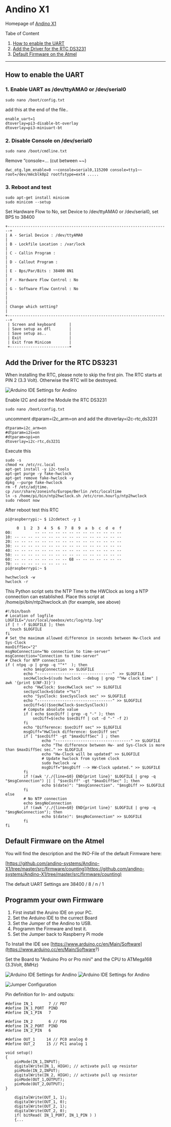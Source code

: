 # Andino X1

Homepage of [Andino X1](https://andino.systems/andino-x1/)

Tabe of Content   
   
1. [How to enable the UART](README.md#how-to-enable-the-uart)
2. [Add the Driver for the RTC DS3231](README.md#add-the-driver-for-the-rtc-ds3231)
3. [Default Firmware on the Atmel](README.md#default-firmware-on-the-atmel)

------

## How to enable the UART

### 1. Enable UART as /dev/ttyAMA0 or /dev/serial0 

	sudo nano /boot/config.txt

add this at the end of the file..

	enable_uart=1
	dtoverlay=pi3-disable-bt-overlay 
	dtoverlay=pi3-miniuart-bt

### 2. Disable Console on /dev/serial0

	sudo nano /boot/cmdline.txt

Remove “console=… (cut between ~~)
  
	dwc_otg.lpm_enable=0 ~~console=serial0,115200 console=tty1~~ root=/dev/mmcblk0p2 rootfstype=ext4 .....

### 3. Reboot and test

	sudo apt-get install minicom
	sudo minicom --setup

Set Hardware Flow to No, set Device to /dev/ttyAMA0 or /dev/serial0, set BPS to 38400

	+-----------------------------------------------------------------------+
	| A - Serial Device : /dev/ttyAMA0                                      |
	| B - Lockfile Location : /var/lock                                     |
	| C - Callin Program :                                                  |
	| D - Callout Program :                                                 |
	| E - Bps/Par/Bits : 38400 8N1                                          |
	| F - Hardware Flow Control : No                                        |
	| G - Software Flow Control : No                                        |
	|                                                                       |
	| Change which setting?                                                 |
	+-----------------------------------------------------------------------+
	 | Screen and keyboard      |
	 | Save setup as dfl        |
	 | Save setup as..          |
	 | Exit                     |
	 | Exit from Minicom        |
	 +--------------------------+

## Add the Driver for the RTC DS3231

When installing the RTC, please note to skip the first pin. The RTC starts at PIN 2 (3.3 Volt).
Otherwise the RTC will be destroyed.

![Arduino IDE Settings for Andino](install-rtc.png)

Enable I2C and add the Module the RTC DS3231

	sudo nano /boot/config.txt
uncomment dtparam=i2c_arm=on and add the dtoverlay=i2c-rtc,ds3231

	dtparam=i2c_arm=on
	#dtparam=i2s=on
	#dtparam=spi=on
	dtoverlay=i2c-rtc,ds3231

Execute this

	sudo -s
	chmod +x /etc/rc.local 
	apt-get install -y i2c-tools
	apt-get purge -y fake-hwclock 
	apt-get remove fake-hwclock -y 
	dpkg --purge fake-hwclock 
	rm -f /etc/adjtime. 
	cp /usr/share/zoneinfo/Europe/Berlin /etc/localtime
	ln -s /home/pi/bin/ntp2hwclock.sh /etc/cron.hourly/ntp2hwclock
	sudo reboot now

After reboot test this RTC

	pi@raspberrypi:~ $ i2cdetect -y 1

	     0  1  2  3  4  5  6  7  8  9  a  b  c  d  e  f
	00:          -- -- -- -- -- -- -- -- -- -- -- -- --
	10: -- -- -- -- -- -- -- -- -- -- -- -- -- -- -- --
	20: -- -- -- -- -- -- -- -- -- -- -- -- -- -- -- --
	30: -- -- -- -- -- -- -- -- -- -- -- -- -- -- -- --
	40: -- -- -- -- -- -- -- -- -- -- -- -- -- -- -- --
	50: -- -- -- -- -- -- -- -- -- -- -- -- -- -- -- --
	60: -- -- -- -- -- -- -- -- 68 -- -- -- -- -- -- --
	70: -- -- -- -- -- -- -- --
	pi@raspberrypi:~ $

	hwchwclock -w
	hwclock -r

This Python script sets the NTP Time to the HWClock as long a NTP connection can established.
Place this script at /home/pi/bin/ntp2hwclock.sh (for example, see above)

	#!/bin/bash
	# Location of logfile
	LOGFILE="/usr/local/oeebox/etc/log/ntp.log"
	if [ ! -f $LOGFILE ]; then
	  touch $LOGFILE
	fi
	# Set the maximum allowed difference in seconds between Hw-Clock and Sys-Clock
	maxDiffSec="2"
	msgNoConnection="No connection to time-server"
	msgConnection="Connection to time-server"
	# Check for NTP connection
	if ( ntpq -p | grep -q "^*"  ); then
	        echo $msgConnection >> $LOGFILE
	        echo "---------------------------------"  >> $LOGFILE
	        secHwClock=$(sudo hwclock --debug | grep "^Hw clock time" | awk '{print $(NF-3)}')
	        echo "HwClock: $secHwClock sec" >> $LOGFILE
	        secSysClock=$(date +"%s")
	        echo "SysClock: $secSysClock sec" >> $LOGFILE
	        echo "---------------------------------" >> $LOGFILE
	        secDiff=$(($secHwClock-$secSysClock))
	        # Compute absolute value
	        if ( echo $secDiff | grep -q "-" ); then
	            secDiff=$(echo $secDiff | cut -d "-" -f 2)
	        fi
	        echo "Difference: $secDiff sec" >> $LOGFILE
	        msgDiff="HwClock difference: $secDiff sec"
	        if [ "$secDiff" -gt "$maxDiffSec" ] ; then
	                echo "---------------------------------" >> $LOGFILE
	                echo "The difference between Hw- and Sys-Clock is more than $maxDiffSec sec." >> $LOGFILE
	                echo "Hw-Clock will be updated" >> $LOGFILE
	                # Update hwclock from system clock
	                sudo hwclock -w
	                msgDiff="$msgDiff --> HW-Clock updated." >> $LOGFILE
	        fi
	        if !(awk '/./{line=$0} END{print line}' $LOGFILE | grep -q "$msgConnection") || [ "$secDiff" -gt "$maxDiffSec" ]; then
	                echo $(date)": "$msgConnection". "$msgDiff >> $LOGFILE
	        fi
	else
	        # No NTP connection
	        echo $msgNoConnection
	        if !(awk '/./{line=$0} END{print line}' $LOGFILE | grep -q "$msgNoConnection"); then
	                echo $(date)": $msgNoConnection" >> $LOGFILE
	        fi
	fi

## Default Firmware on the Atmel

You will find the description and the INO-File of the default Firmware here:

[https://github.com/andino-systems/Andino-X1/tree/master/src/firmware/counting](https://github.com/andino-systems/Andino-X1/tree/master/src/firmware/counting)

The default UART Settings are 38400 / 8 / n / 1

## Programm your own Firmware

1. First install the Aruino IDE on your PC.
2. Set the Arduino IDE to the currect Board
2. Set the Jumper of the Andino to USB.
3. Programm the Firmware and test it.
4. Set the Jumper back to Raspberry Pi mode

To Install the IDE see [https://www.arduino.cc/en/Main/Software](https://www.arduino.cc/en/Main/Software?)

Set the Board to "Arduino Pro or Pro mini" and the CPU to ATMega168 (3.3Volt, 8MHz)  

![Arduino IDE Settings for Andino](jumper.png)
![Arduino IDE Settings for Andino](jumper2.png)



![Jumper Configuration](arduino-settings.png)



Pin definition for In- and outputs:

	#define IN_1       7 // PD7  
	#define IN_1_PORT  PIND
	#define IN_1_PIN   7

	#define IN_2       6 // PD6
	#define IN_2_PORT  PIND
	#define IN_2_PIN   6

  	#define OUT_1     14 // PC0 analog 0  
	#define OUT_2     15 // PC1 analog 1  

	void setup() 
	{
		pinMode(IN_1,INPUT);   
		digitalWrite(IN_1, HIGH); // activate pull up resistor  	
		pinMode(IN_2,INPUT);   
		digitalWrite(IN_2, HIGH); // activate pull up resistor  
		pinMode(OUT_1,OUTPUT);  
		pinMode(OUT_2,OUTPUT);  
	}

		digitalWrite(OUT_1, 1);
		digitalWrite(OUT_1, 0);
		digitalWrite(OUT_2, 1);
		digitalWrite(OUT_2, 0);
		if( bitRead( IN_1_PORT, IN_1_PIN ) )
		{...
